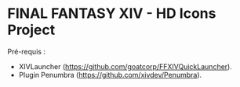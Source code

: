 # FINAL FANTASY XIV - HD Icons Project <br>

Pré-requis :
- XIVLauncher (https://github.com/goatcorp/FFXIVQuickLauncher).
- Plugin Penumbra (https://github.com/xivdev/Penumbra).
